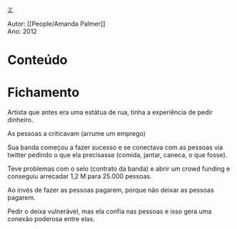 [🇿](zotero://select/library/items/J3BEHYGV)

Autor: [[People/Amanda Palmer]]  
Ano: 2012
# Conteúdo

# Fichamento

Artista que antes era uma estátua de rua, tinha a experiência de pedir dinheiro.

As pessoas a criticavam (arrume um emprego)

Sua banda começou a fazer sucesso e se conectava com as pessoas via twitter pedindo o que ela precisasse (comida, jantar, caneca, o que fosse).

Teve problemas com o selo (contrato da banda) e abrir um crowd funding e conseguiu arrecadar 1,2 M para 25.000 pessoas.

Ao invés de fazer as pessoas pagarem, porque não deixar as pessoas pagarem.

Pedir o deixa vulnerável, mas ela confia nas pessoas e isso gera uma conexão poderosa entre elas.

